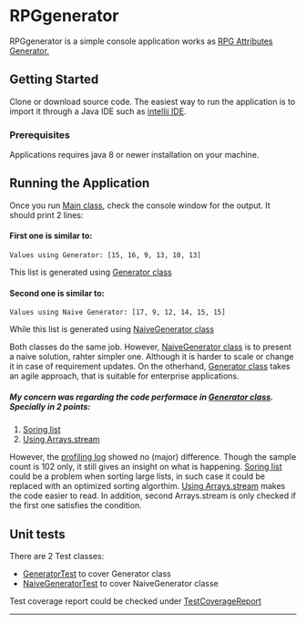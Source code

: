 # RPGgenerator

RPGgenerator is a simple console application works as [RPG Attributes Generator.](https://rosettacode.org/wiki/RPG_Attributes_Generator) 


## Getting Started
Clone or download source code. The easiest way to run the application is to import it through a Java IDE such as [intellij IDE](https://www.jetbrains.com/idea/). 

### Prerequisites
Applications requires java 8 or newer installation on your machine.


## Running the Application
Once you run [Main class](https://github.com/ibrahimahdy/generatRPG/blob/master/src/RPG/example/Main.java), check the console window
for the output. It should print 2 lines:

#### First one is similar to:
```
Values using Generator: [15, 16, 9, 13, 10, 13]
```
This list is generated using [Generator class](https://github.com/ibrahimahdy/generatRPG/blob/master/src/RPG/example/Generator.java)


#### Second one is similar to:
```
Values using Naive Generator: [17, 9, 12, 14, 15, 15]
```
While this list is generated using [NaiveGenerator class](https://github.com/ibrahimahdy/generatRPG/blob/master/src/RPG/example/NaiveGenerator.java)

Both classes do the same job. However, [NaiveGenerator class](https://github.com/ibrahimahdy/generatRPG/blob/master/src/RPG/example/NaiveGenerator.java)
is to present a naive solution, rahter simpler one. Although it is harder to scale or change it in case of requirement updates.
On the otherhand, [Generator class](https://github.com/ibrahimahdy/generatRPG/blob/master/src/RPG/example/Generator.java) 
takes an agile approach, that is suitable for enterprise applications.

##### My concern was regarding the code performace in [Generator class](https://github.com/ibrahimahdy/generatRPG/blob/master/src/RPG/example/Generator.java). Specially in 2 points:
1. [Soring list](https://github.com/ibrahimahdy/generatRPG/blob/master/src/RPG/example/Generator.java#L41)
2. [Using Arrays.stream](https://github.com/ibrahimahdy/generatRPG/blob/master/src/RPG/example/Generator.java#L68)

However, the [profiling log](https://github.com/ibrahimahdy/generatRPG/blob/master/Profiling-log.txt) showed no (major) difference.
Though the sample count is 102 only, it still gives an insight on what is happening. 
[Soring list](https://github.com/ibrahimahdy/generatRPG/blob/master/src/RPG/example/Generator.java#L41) 
could be a problem when sorting large lists, in such case it could be replaced with an optimized sorting algorthim. 
[Using Arrays.stream](https://github.com/ibrahimahdy/generatRPG/blob/master/src/RPG/example/Generator.java#L68) 
makes the code easier to read. In addition, second Arrays.stream is only checked if the first one satisfies the condition.


## Unit tests
There are 2 Test classes:
- [GeneratorTest](https://github.com/ibrahimahdy/generatRPG/blob/master/src/RPG/example/GeneratorTest.java) to cover Generator class
- [NaiveGeneratorTest](https://github.com/ibrahimahdy/generatRPG/blob/master/src/RPG/example/NaiveGeneratorTest.java) to cover NaiveGenerator classe

Test coverage report could be checked under [TestCoverageReport](https://github.com/ibrahimahdy/generatRPG/tree/master/TestCoverageReport)

---------







